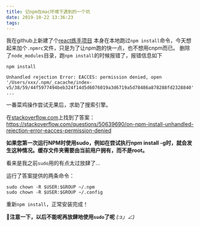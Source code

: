 ```yaml
---
title: 记npm在mac环境下遇到的一个坑
date: 2019-10-22 13:36:23
tags:
---
```


我在github上新建了个[react练手项目](https://github.com/zhangpeng2k/my-react-practice)
本身在本地跑过`npm install`命令，今天想起来加个`.npmrc`文件，只是为了让npm跑的快一点，也不想用cnpm而已。
删除了`node_modules`目录，跑`npm install`的时候报错了，报错信息如下
```
npm install

Unhandled rejection Error: EACCES: permission denied, open '/Users/xxx/.npm/_cacache/index-v5/38/59/44f5977494beb324f14d5d6076019a3d6719a5d78486a878288fd2328840'
...
```

<!-- more -->

一番菜鸡操作尝试无果后，求助了搜索引擎。

在[stackoverflow.com](http://stackoverflow.com/)上找到了答案：https://stackoverflow.com/questions/50639690/on-npm-install-unhandled-rejection-error-eacces-permission-denied

**如果您第一次运行NPM时使用sudo，例如在尝试执行npm install -g时，就会发生这种情况。缓存文件夹需要由当前用户拥有，而不是root。**

看来是我之前`sudo`用的有点太过放肆了...

运行了答案提供的两条命令：
```
sudo chown -R $USER:$GROUP ~/.npm
sudo chown -R $USER:$GROUP ~/.config
```
重新`npm install`，正常安装完成！

**注意一下，以后不能呢再放肆地使用`sudo`了呢** _(:з」∠)_